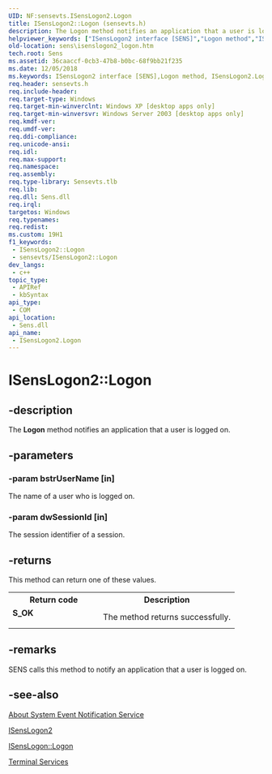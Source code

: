 ```yaml
---
UID: NF:sensevts.ISensLogon2.Logon
title: ISensLogon2::Logon (sensevts.h)
description: The Logon method notifies an application that a user is logged on.
helpviewer_keywords: ["ISensLogon2 interface [SENS]","Logon method","ISensLogon2.Logon","ISensLogon2::Logon","Logon","Logon method [SENS]","Logon method [SENS]","ISensLogon2 interface","_zaw_isenslogon2_logon","sens.isenslogon2_logon","sensevts/ISensLogon2::Logon","syncmgr.isenslogon2_logon"]
old-location: sens\isenslogon2_logon.htm
tech.root: Sens
ms.assetid: 36caaccf-0cb3-47b8-b0bc-68f9bb21f235
ms.date: 12/05/2018
ms.keywords: ISensLogon2 interface [SENS],Logon method, ISensLogon2.Logon, ISensLogon2::Logon, Logon, Logon method [SENS], Logon method [SENS],ISensLogon2 interface, _zaw_isenslogon2_logon, sens.isenslogon2_logon, sensevts/ISensLogon2::Logon, syncmgr.isenslogon2_logon
req.header: sensevts.h
req.include-header: 
req.target-type: Windows
req.target-min-winverclnt: Windows XP [desktop apps only]
req.target-min-winversvr: Windows Server 2003 [desktop apps only]
req.kmdf-ver: 
req.umdf-ver: 
req.ddi-compliance: 
req.unicode-ansi: 
req.idl: 
req.max-support: 
req.namespace: 
req.assembly: 
req.type-library: Sensevts.tlb
req.lib: 
req.dll: Sens.dll
req.irql: 
targetos: Windows
req.typenames: 
req.redist: 
ms.custom: 19H1
f1_keywords:
 - ISensLogon2::Logon
 - sensevts/ISensLogon2::Logon
dev_langs:
 - c++
topic_type:
 - APIRef
 - kbSyntax
api_type:
 - COM
api_location:
 - Sens.dll
api_name:
 - ISensLogon2.Logon
---
```


# ISensLogon2::Logon


## -description

The 
<b>Logon</b> method notifies an application that a user is logged on.

## -parameters

### -param bstrUserName [in]

The name of a user who is logged on.

### -param dwSessionId [in]

The session identifier of a session.

## -returns

This method can return one of these values.

<table>
<tr>
<th>Return code</th>
<th>Description</th>
</tr>
<tr>
<td width="40%">
<dl>
<dt><b>S_OK</b></dt>
</dl>
</td>
<td width="60%">
The method returns successfully.

</td>
</tr>
</table>

## -remarks

SENS calls this method to notify an application that a user is logged on.

## -see-also

<a href="/windows/desktop/Sens/about-system-event-notification-service">About System Event Notification Service</a>



<a href="/windows/desktop/api/sensevts/nn-sensevts-isenslogon2">ISensLogon2</a>



<a href="/windows/desktop/api/sensevts/nf-sensevts-isenslogon-logon">ISensLogon::Logon</a>



<a href="/windows/desktop/TermServ/terminal-services-portal">Terminal Services</a>